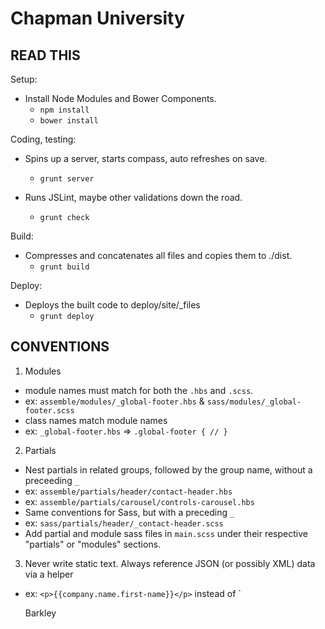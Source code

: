 # Chapman University

## READ THIS

Setup:
- Install Node Modules and Bower Components.
    - `npm install`
    - `bower install`

Coding, testing:
- Spins up a server, starts compass, auto refreshes on save.
	- `grunt server`

- Runs JSLint, maybe other validations down the road.
	- `grunt check`

Build:
- Compresses and concatenates all files and copies them to ./dist.
	- `grunt build`

Deploy:
- Deploys the built code to deploy/site/_files
	- `grunt deploy`


## CONVENTIONS
1) Modules
- module names must match for both the `.hbs` and `.scss`.
 - ex: `assemble/modules/_global-footer.hbs` & `sass/modules/_global-footer.scss`
- class names match module names
 - ex: `_global-footer.hbs` => `.global-footer { // }`

2) Partials
- Nest partials in related groups, followed by the group name, without a preceeding `_`
 - ex: `assemble/partials/header/contact-header.hbs`
 - ex: `assemble/partials/carousel/controls-carousel.hbs`
- Same conventions for Sass, but with a preceding `_`
 - ex: `sass/partials/header/_contact-header.scss`
- Add partial and module sass files in `main.scss` under their respective "partials" or "modules" sections.

3) Never write static text. Always reference JSON (or possibly XML) data via a helper
 - ex: `<p>{{company.name.first-name}}</p>` instead of `<p>Barkley</p>